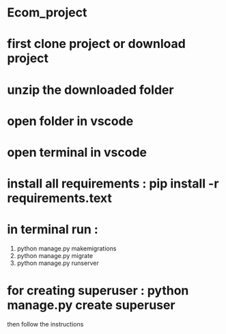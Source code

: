 # Ecom_project
# first clone project or download project
# unzip the downloaded folder
# open folder in vscode
# open terminal in vscode 
# install all requirements : pip install -r requirements.text 
# in terminal run :
1. python manage.py makemigrations
2. python manage.py migrate
3. python manage.py runserver
# for creating superuser : python manage.py create superuser
then follow the instructions
